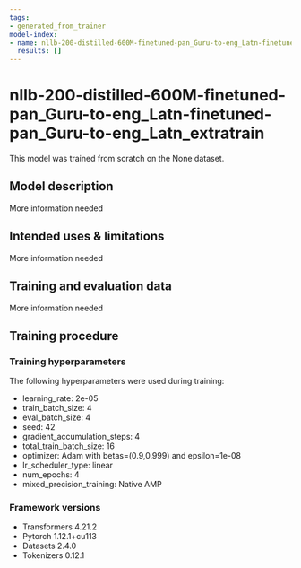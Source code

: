 ```yaml
---
tags:
- generated_from_trainer
model-index:
- name: nllb-200-distilled-600M-finetuned-pan_Guru-to-eng_Latn-finetuned-pan_Guru-to-eng_Latn_extratrain
  results: []
---
```


<!-- This model card has been generated automatically according to the information the Trainer had access to. You
should probably proofread and complete it, then remove this comment. -->

# nllb-200-distilled-600M-finetuned-pan_Guru-to-eng_Latn-finetuned-pan_Guru-to-eng_Latn_extratrain

This model was trained from scratch on the None dataset.

## Model description

More information needed

## Intended uses & limitations

More information needed

## Training and evaluation data

More information needed

## Training procedure

### Training hyperparameters

The following hyperparameters were used during training:
- learning_rate: 2e-05
- train_batch_size: 4
- eval_batch_size: 4
- seed: 42
- gradient_accumulation_steps: 4
- total_train_batch_size: 16
- optimizer: Adam with betas=(0.9,0.999) and epsilon=1e-08
- lr_scheduler_type: linear
- num_epochs: 4
- mixed_precision_training: Native AMP

### Framework versions

- Transformers 4.21.2
- Pytorch 1.12.1+cu113
- Datasets 2.4.0
- Tokenizers 0.12.1

